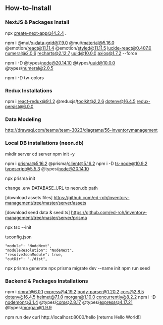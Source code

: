 ## How-to-Install

### NextJS & Packages Install
npx create-next-app@14.2.4 .

npm i @mui/x-data-grid@7.9.0 @mui/material@5.16.0 @emotion/react@11.11.4 @emotion/styled@11.11.5 lucide-react@0.407.0 numeral@2.0.6 recharts@2.12.7 uuid@10.0.0 axios@1.7.2 --force

npm i -D @types/node@20.14.10 @types/uuid@10.0.0 @types/numeral@2.0.5

npm i -D tw-colors

### Redux Installations

npm i react-redux@9.1.2 @reduxjs/toolkit@2.2.6 dotenv@16.4.5 redux-persist@6.0.0

### Data Modeling

http://drawsql.com/teams/team-3023/diagrams/56-inventorymanagement

### Local DB installations (neon.db)

mkdir server
cd server
npm init -y

npm i prisma@5.16.2 @prisma/client@5.16.2
npm i -D ts-node@10.9.2 typescript@5.5.3 @types/node@20.14.10

npx prisma init

change .env DATABASE_URL to neon.db path

[download assets files]
https://github.com/ed-roh/inventory-management/tree/master/server/assets

[download seed data & seed.ts]
https://github.com/ed-roh/inventory-management/tree/master/server/prisma

npx tsc --init

tsconfig.json
```
"module": "NodeNext",
"moduleResolution": "NodeNext",
"resolveJsonModule": true,
"outDir": "./dist",
```

npx prisma generate
npx prisma migrate dev --name init
npm run seed

### Backend & Packages Installations

npm i rimraf@6.0.1 express@4.19.2 body-parser@1.20.2 cors@2.8.5 dotenv@16.4.5 helmet@7.1.0 morgan@1.10.0 concurrently@8.2.2
npm i -D nodemon@3.1.4 @types/cors@2.8.17 @types/express@4.17.21 @types/morgan@1.9.9

npm run dev
curl http://localhost:8000/hello
[returns Hello World!]
